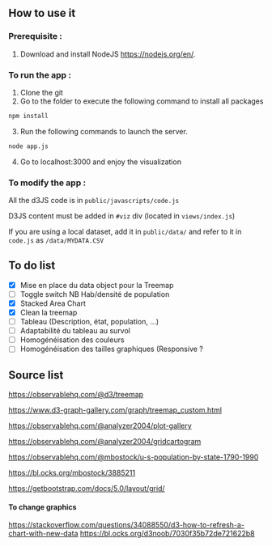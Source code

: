 ## How to use it

### Prerequisite :
1. Download and install NodeJS https://nodejs.org/en/.

### To run the app :
1. Clone the git
2. Go to the folder to execute the following command to install all packages
```sh
npm install
```
3. Run the following commands to launch the server.
```sh
node app.js
```
4. Go to localhost:3000 and enjoy the visualization

### To modify the app :
All the d3JS code is in `public/javascripts/code.js`

D3JS content must be added in `#viz` div (located in `views/index.js`)

If you are using a local dataset, add it in `public/data/` and refer to it in `code.js` as `/data/MYDATA.CSV`

## To do list
- [X]  Mise en place du data object pour la Treemap
- [ ]  Toggle switch NB Hab/densité de population
- [X]  Stacked Area Chart
- [X]  Clean la treemap
- [ ]  Tableau (Description, état, population, ...)
- [ ]  Adaptabilité du tableau au survol
- [ ]  Homogénéisation des couleurs
- [ ]  Homogénéisation des tailles graphiques (Responsive ?

## Source list

https://observablehq.com/@d3/treemap

https://www.d3-graph-gallery.com/graph/treemap_custom.html

https://observablehq.com/@analyzer2004/plot-gallery

https://observablehq.com/@analyzer2004/gridcartogram

https://observablehq.com/@mbostock/u-s-population-by-state-1790-1990

https://bl.ocks.org/mbostock/3885211

https://getbootstrap.com/docs/5.0/layout/grid/


#### To change graphics
https://stackoverflow.com/questions/34088550/d3-how-to-refresh-a-chart-with-new-data
https://bl.ocks.org/d3noob/7030f35b72de721622b8

